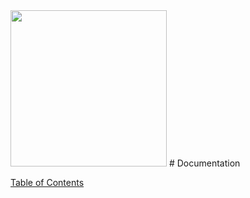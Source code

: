 <img src="http://in10t.org/images/in10t.png" width="250">
# Documentation 

[Table of Contents](https://github.com/in10t/docs/wiki/Table-of-Contents)


